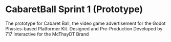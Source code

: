 # CabaretBall Sprint 1 (Prototype)
The prototype for Cabaret Ball, the video game advertisement for the Godot Physics-based Platformer Kit. Designed and Pre-Production Developed by 717 Interactive for the McThayDT Brand 
